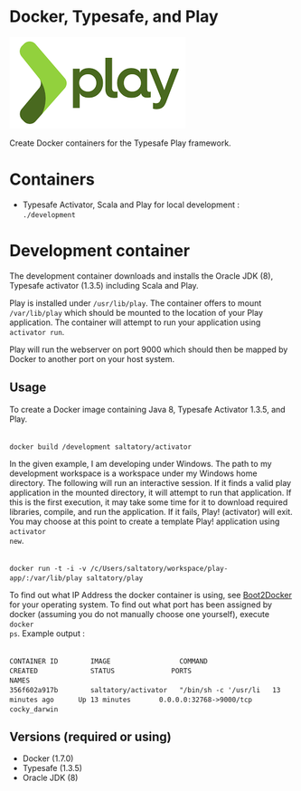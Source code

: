 # Docker, Typesafe, and Play

![Play Framework](images/icon.png)

Create Docker containers for the Typesafe Play framework.

# Containers

* Typesafe Activator, Scala and Play for local development : <code>./development</code>

# Development container

The development container downloads and installs the Oracle JDK (8), Typesafe activator (1.3.5) including Scala and Play.

Play is installed under <code>/usr/lib/play</code>. The container offers to mount <code>/var/lib/play</code> which should be mounted to the location of your Play application. The container will attempt to run your application using <code>activator run</code>. 

Play will run the webserver on port 9000 which should then be mapped by Docker to another port on your host system. 

## Usage

To create a Docker image containing Java 8, Typesafe Activator 1.3.5, and Play.

<code>
docker build <git_repository>/development saltatory/activator
</code>

In the given example, I am developing under Windows. The path to my development workspace is a workspace under my Windows home directory. The following will run an interactive session. If it finds a valid play application in the mounted directory, it will attempt to run that application. If this is the first execution, it may take some time for it to download required libraries, compile, and run the application. If it fails, Play! (activator) will exit. You may choose at this point to create a template Play! application using <code>activator new</code>.

<code>
docker run -t -i -v /c/Users/saltatory/workspace/play-app/:/var/lib/play saltatory/play 
</code>

To find out what IP Address the docker container is using, see [Boot2Docker](https://github.com/boot2docker/boot2docker) for your operating system. To find out what port has been assigned by docker (assuming you do not manually choose one yourself), execute <code>docker ps</code>. Example output :

<code>
CONTAINER ID        IMAGE                 COMMAND                CREATED             STATUS              PORTS                     NAMES
356f602a917b        saltatory/activator   "/bin/sh -c '/usr/li   13 minutes ago      Up 13 minutes       0.0.0.0:32768->9000/tcp cocky_darwin
</code>

## Versions (required or using)

* Docker (1.7.0)
* Typesafe (1.3.5)
* Oracle JDK (8)
